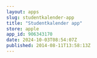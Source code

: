 ```yaml
---
layout: apps
slug: studentkalender-app
title: "Studentkalender app"
store: apple
app_id: 906343170
date: 2024-10-03T08:54:07Z
published: 2014-08-11T13:58:13Z
---
```

